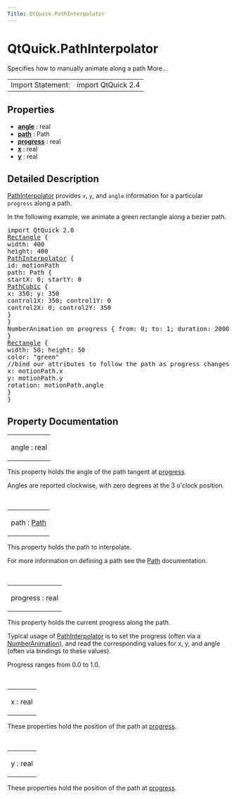 ```yaml
---
Title: QtQuick.PathInterpolator
---
```


# QtQuick.PathInterpolator

<span class="subtitle"></span>
<!-- $$$PathInterpolator-brief -->
<p>Specifies how to manually animate along a path More...</p>
<!-- @@@PathInterpolator -->
<table class="alignedsummary">
<tr><td class="memItemLeft rightAlign topAlign"> Import Statement:</td><td class="memItemRight bottomAlign"> import QtQuick 2.4</td></tr></table><ul>
</ul>
<h2 id="properties">Properties</h2>
<ul>
<li class="fn"><b><b><a href="#angle-prop">angle</a></b></b> : real</li>
<li class="fn"><b><b><a href="#path-prop">path</a></b></b> : Path</li>
<li class="fn"><b><b><a href="#progress-prop">progress</a></b></b> : real</li>
<li class="fn"><b><b><a href="#x-prop">x</a></b></b> : real</li>
<li class="fn"><b><b><a href="#y-prop">y</a></b></b> : real</li>
</ul>
<!-- $$$PathInterpolator-description -->
<h2 id="details">Detailed Description</h2>
</p>
<p><a href="https://developer.ubuntu.comapps/qml/sdk-15.04/QtQuick.animation/#pathinterpolator">PathInterpolator</a> provides <code>x</code>, <code>y</code>, and <code>angle</code> information for a particular <code>progress</code> along a path.</p>
<p>In the following example, we animate a green rectangle along a bezier path.</p>
<pre class="qml">import QtQuick 2.0
<span class="type"><a href="QtQuick.Rectangle.md">Rectangle</a></span> {
<span class="name">width</span>: <span class="number">400</span>
<span class="name">height</span>: <span class="number">400</span>
<span class="type"><a href="index.html">PathInterpolator</a></span> {
<span class="name">id</span>: <span class="name">motionPath</span>
<span class="name">path</span>: <span class="name">Path</span> {
<span class="name">startX</span>: <span class="number">0</span>; <span class="name">startY</span>: <span class="number">0</span>
<span class="type"><a href="QtQuick.PathCubic.md">PathCubic</a></span> {
<span class="name">x</span>: <span class="number">350</span>; <span class="name">y</span>: <span class="number">350</span>
<span class="name">control1X</span>: <span class="number">350</span>; <span class="name">control1Y</span>: <span class="number">0</span>
<span class="name">control2X</span>: <span class="number">0</span>; <span class="name">control2Y</span>: <span class="number">350</span>
}
}
NumberAnimation on <span class="name">progress</span> { <span class="name">from</span>: <span class="number">0</span>; <span class="name">to</span>: <span class="number">1</span>; <span class="name">duration</span>: <span class="number">2000</span> }
}
<span class="type"><a href="QtQuick.Rectangle.md">Rectangle</a></span> {
<span class="name">width</span>: <span class="number">50</span>; <span class="name">height</span>: <span class="number">50</span>
<span class="name">color</span>: <span class="string">&quot;green&quot;</span>
<span class="comment">//bind our attributes to follow the path as progress changes</span>
<span class="name">x</span>: <span class="name">motionPath</span>.<span class="name">x</span>
<span class="name">y</span>: <span class="name">motionPath</span>.<span class="name">y</span>
<span class="name">rotation</span>: <span class="name">motionPath</span>.<span class="name">angle</span>
}
}</pre>
<!-- @@@PathInterpolator -->
<h2>Property Documentation</h2>
<!-- $$$angle -->
<table class="qmlname"><tr valign="top" id="angle-prop"><td class="tblQmlPropNode"><p><span class="name">angle</span> : <span class="type">real</span></p></td></tr></table><p>This property holds the angle of the path tangent at <a href="#progress-prop">progress</a>.</p>
<p>Angles are reported clockwise, with zero degrees at the 3 o'clock position.</p>
<!-- @@@angle -->
<br/>
<!-- $$$path -->
<table class="qmlname"><tr valign="top" id="path-prop"><td class="tblQmlPropNode"><p><span class="name">path</span> : <span class="type"><a href="QtQuick.Path.md">Path</a></span></p></td></tr></table><p>This property holds the path to interpolate.</p>
<p>For more information on defining a path see the <a href="QtQuick.Path.md">Path</a> documentation.</p>
<!-- @@@path -->
<br/>
<!-- $$$progress -->
<table class="qmlname"><tr valign="top" id="progress-prop"><td class="tblQmlPropNode"><p><span class="name">progress</span> : <span class="type">real</span></p></td></tr></table><p>This property holds the current progress along the path.</p>
<p>Typical usage of <a href="https://developer.ubuntu.comapps/qml/sdk-15.04/QtQuick.animation/#pathinterpolator">PathInterpolator</a> is to set the progress (often via a <a href="QtQuick.NumberAnimation.md">NumberAnimation</a>), and read the corresponding values for x, y, and angle (often via bindings to these values).</p>
<p>Progress ranges from 0.0 to 1.0&#x2e;</p>
<!-- @@@progress -->
<br/>
<!-- $$$x -->
<table class="qmlname"><tr valign="top" id="x-prop"><td class="tblQmlPropNode"><p><span class="name">x</span> : <span class="type">real</span></p></td></tr></table><p>These properties hold the position of the path at <a href="#progress-prop">progress</a>.</p>
<!-- @@@x -->
<br/>
<!-- $$$y -->
<table class="qmlname"><tr valign="top" id="y-prop"><td class="tblQmlPropNode"><p><span class="name">y</span> : <span class="type">real</span></p></td></tr></table><p>These properties hold the position of the path at <a href="#progress-prop">progress</a>.</p>
<!-- @@@y -->
<br/>
